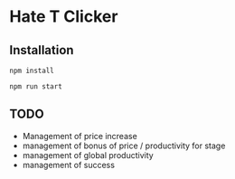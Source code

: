 # Hate T Clicker

## Installation

`npm install`

`npm run start`

## TODO

- Management of price increase
- management of bonus of price / productivity for stage
- management of global productivity
- management of success
